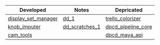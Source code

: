 |**Developed**|**Notes**|Depricated|
|-------------|---------| -------------|
| [display_set_manager](https://github.com/barbatulum/display_set_manager)  | [dd_1](https://github.com/barbatulum/notes_dd_200907) | [trello_colorizer](https://github.com/barbatulum/trello_colorizer) |
| [knob_imputer](https://github.com/barbatulum/knob_imputer) | [dd_scratches_1](https://github.com/barbatulum/dd_scratches_1) | [dpcd_pipeline_core](https://github.com/barbatulum/dpcd_pipeline_core) |
|[cam_tools](https://github.com/barbatulum/cam_tools) | | [dpcd_maya_api](https://github.com/barbatulum/dpcd_maya_api)  |
